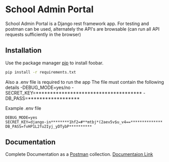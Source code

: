 # School Admin Portal

School Admin Portal is a Django rest framework app.
For testing and postman can be used, alternately the API's are browsable (can run all API requests sufficiently in the browser)

## Installation

Use the package manager [pip](https://pip.pypa.io/en/stable/) to install foobar.

```bash
pip install -r requirements.txt
```

Also a .env file is required to run the app
The file must contain the following details
    -DEBUG_MODE=yes/no
    -SECRET_KEY=*************************************
    -DB_PASS=******************

Example .env file
```
DEBUG_MODE=yes
SECRET_KEY=django-in********1hf2=#**mtbj*(2aev5v$u_v4==**************
DB_PASS=fvHP1L2fu2Iyj_yDTybP**********
```

## Documentation
Complete Documentation as a [Postman](https://www.postman.com/) collection. 
[Documentaion Link](https://www.postman.com/gold-trinity-454853/workspace/public-workspace/collection/15499812-dec1afb3-1cc7-488b-80a3-0add29fad7ba?action=share&creator=15499812)